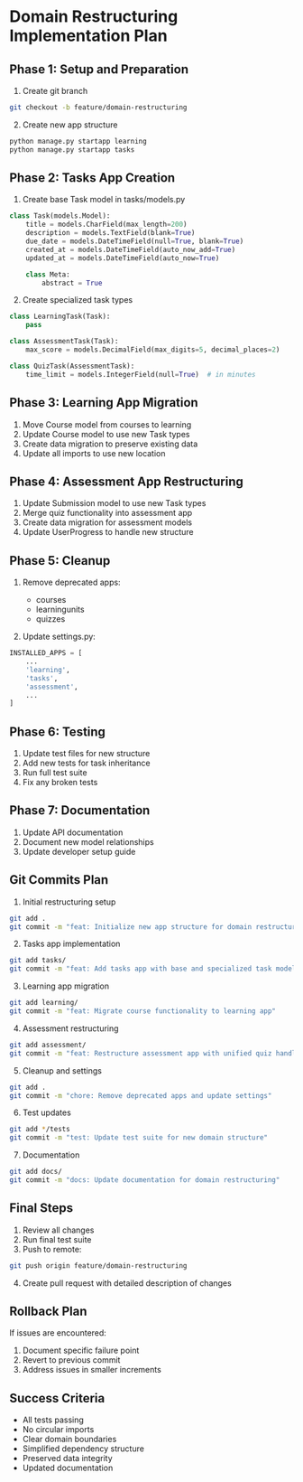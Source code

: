 # Domain Restructuring Implementation Plan

## Phase 1: Setup and Preparation
1. Create git branch
```bash
git checkout -b feature/domain-restructuring
```

2. Create new app structure
```bash
python manage.py startapp learning
python manage.py startapp tasks
```

## Phase 2: Tasks App Creation
1. Create base Task model in tasks/models.py
```python
class Task(models.Model):
    title = models.CharField(max_length=200)
    description = models.TextField(blank=True)
    due_date = models.DateTimeField(null=True, blank=True)
    created_at = models.DateTimeField(auto_now_add=True)
    updated_at = models.DateTimeField(auto_now=True)

    class Meta:
        abstract = True
```

2. Create specialized task types
```python
class LearningTask(Task):
    pass

class AssessmentTask(Task):
    max_score = models.DecimalField(max_digits=5, decimal_places=2)

class QuizTask(AssessmentTask):
    time_limit = models.IntegerField(null=True)  # in minutes
```

## Phase 3: Learning App Migration
1. Move Course model from courses to learning
2. Update Course model to use new Task types
3. Create data migration to preserve existing data
4. Update all imports to use new location

## Phase 4: Assessment App Restructuring
1. Update Submission model to use new Task types
2. Merge quiz functionality into assessment app
3. Create data migration for assessment models
4. Update UserProgress to handle new structure

## Phase 5: Cleanup
1. Remove deprecated apps:
   - courses
   - learningunits
   - quizzes

2. Update settings.py:
```python
INSTALLED_APPS = [
    ...
    'learning',
    'tasks',
    'assessment',
    ...
]
```

## Phase 6: Testing
1. Update test files for new structure
2. Add new tests for task inheritance
3. Run full test suite
4. Fix any broken tests

## Phase 7: Documentation
1. Update API documentation
2. Document new model relationships
3. Update developer setup guide

## Git Commits Plan

1. Initial restructuring setup
```bash
git add .
git commit -m "feat: Initialize new app structure for domain restructuring"
```

2. Tasks app implementation
```bash
git add tasks/
git commit -m "feat: Add tasks app with base and specialized task models"
```

3. Learning app migration
```bash
git add learning/
git commit -m "feat: Migrate course functionality to learning app"
```

4. Assessment restructuring
```bash
git add assessment/
git commit -m "feat: Restructure assessment app with unified quiz handling"
```

5. Cleanup and settings
```bash
git add .
git commit -m "chore: Remove deprecated apps and update settings"
```

6. Test updates
```bash
git add */tests
git commit -m "test: Update test suite for new domain structure"
```

7. Documentation
```bash
git add docs/
git commit -m "docs: Update documentation for domain restructuring"
```

## Final Steps
1. Review all changes
2. Run final test suite
3. Push to remote:
```bash
git push origin feature/domain-restructuring
```

4. Create pull request with detailed description of changes

## Rollback Plan
If issues are encountered:
1. Document specific failure point
2. Revert to previous commit
3. Address issues in smaller increments

## Success Criteria
- All tests passing
- No circular imports
- Clear domain boundaries
- Simplified dependency structure
- Preserved data integrity
- Updated documentation